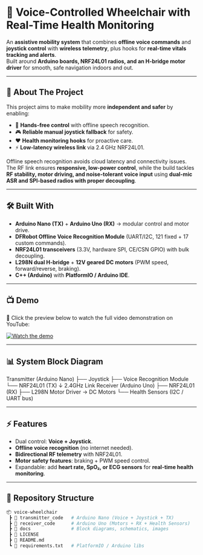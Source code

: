 # 🚀 Voice-Controlled Wheelchair with Real-Time Health Monitoring

An **assistive mobility system** that combines **offline voice commands** and **joystick control** with **wireless telemetry**, plus hooks for **real-time vitals tracking and alerts**.  
Built around **Arduino boards, NRF24L01 radios, and an H-bridge motor driver** for smooth, safe navigation indoors and out.

---

## 🌟 About The Project
This project aims to make mobility more **independent and safer** by enabling:

- 🎤 **Hands-free control** with offline speech recognition.  
- 🎮 **Reliable manual joystick fallback** for safety.  
- ❤️ **Health monitoring hooks** for proactive care.  
- ⚡ **Low-latency wireless link** via 2.4 GHz NRF24L01.  

Offline speech recognition avoids cloud latency and connectivity issues. The RF link ensures **responsive, low-power control**, while the build tackles **RF stability, motor driving, and noise-tolerant voice input** using **dual-mic ASR and SPI-based radios with proper decoupling**.

---

## 🛠️ Built With
- **Arduino Nano (TX)** + **Arduino Uno (RX)** → modular control and motor drive.  
- **DFRobot Offline Voice Recognition Module** (UART/I2C, 121 fixed + 17 custom commands).  
- **NRF24L01 transceivers** (3.3V, hardware SPI, CE/CSN GPIO) with bulk decoupling.  
- **L298N dual H-bridge** + **12V geared DC motors** (PWM speed, forward/reverse, braking).  
- **C++ (Arduino)** with **PlatformIO / Arduino IDE**.  

---

## 📺 Demo
🎥 Click the preview below to watch the full video demonstration on YouTube:  

[![Watch the demo](https://img.youtube.com/vi/YOUR_VIDEO_ID/0.jpg)](https://youtube.com/shorts/gs5IsapF_Z0?feature=share)

---

## 📊 System Block Diagram

Transmitter (Arduino Nano)
├── Joystick
├── Voice Recognition Module
└── NRF24L01 (TX)
↓ 2.4GHz Link
Receiver (Arduino Uno)
├── NRF24L01 (RX)
├── L298N Motor Driver → DC Motors
└── Health Sensors (I2C / UART bus)



---

## ⚡ Features
- Dual control: **Voice + Joystick**.  
- **Offline voice recognition** (no internet needed).  
- **Bidirectional RF telemetry** with NRF24L01.  
- **Motor safety features**: braking + PWM speed control.  
- Expandable: add **heart rate, SpO₂, or ECG sensors** for **real-time health monitoring**.  

---

## 📂 Repository Structure
```bash
📦 voice-wheelchair
 ┣ 📂 transmitter_code   # Arduino Nano (Voice + Joystick + TX)
 ┣ 📂 receiver_code      # Arduino Uno (Motors + RX + Health Sensors)
 ┣ 📂 docs               # Block diagrams, schematics, images
 ┣ 📜 LICENSE
 ┣ 📜 README.md
 ┗ 📜 requirements.txt   # PlatformIO / Arduino libs


